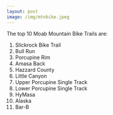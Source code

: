 ```yaml
---
layout: post
image: /img/mtnbike.jpeg
---
```


The top 10 Moab Mountain Bike Trails are:

1. Slickrock Bike Trail
2. Bull Run
2. Porcupine Rim
3. Amasa Back
4. Hazzard County
5. Little Canyon
6. Upper Porcupine Single Track
7. Lower Porcupine Single Track
8. HyMasa
9. Alaska
10. Bar-B
